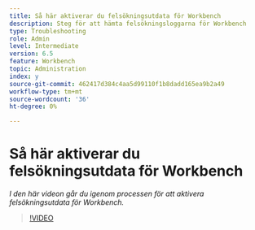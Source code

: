 ```yaml
---
title: Så här aktiverar du felsökningsutdata för Workbench
description: Steg för att hämta felsökningsloggarna för Workbench
type: Troubleshooting
role: Admin
level: Intermediate
version: 6.5
feature: Workbench
topic: Administration
index: y
source-git-commit: 462417d384c4aa5d99110f1b8dadd165ea9b2a49
workflow-type: tm+mt
source-wordcount: '36'
ht-degree: 0%

---
```



# Så här aktiverar du felsökningsutdata för Workbench

*I den här videon går du igenom processen för att aktivera felsökningsutdata för Workbench.*

>[!VIDEO](https://video.tv.adobe.com/v/335497?quality=9&learn=on)
